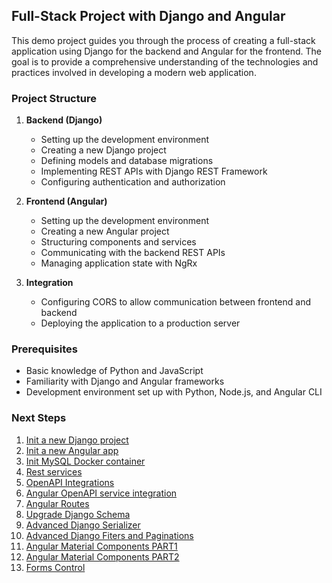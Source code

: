 ## Full-Stack Project with Django and Angular

This demo project guides you through the process of creating a full-stack application using Django for the backend and Angular for the frontend. The goal is to provide a comprehensive understanding of the technologies and practices involved in developing a modern web application.

### Project Structure

1. **Backend (Django)**

   - Setting up the development environment
   - Creating a new Django project
   - Defining models and database migrations
   - Implementing REST APIs with Django REST Framework
   - Configuring authentication and authorization

2. **Frontend (Angular)**

   - Setting up the development environment
   - Creating a new Angular project
   - Structuring components and services
   - Communicating with the backend REST APIs
   - Managing application state with NgRx

3. **Integration**
   - Configuring CORS to allow communication between frontend and backend
   - Deploying the application to a production server

### Prerequisites

- Basic knowledge of Python and JavaScript
- Familiarity with Django and Angular frameworks
- Development environment set up with Python, Node.js, and Angular CLI

### Next Steps

1. [Init a new Django project](/docs/README_PART01.md)
2. [Init a new Angular app](/docs/README_PART02.md)
3. [Init MySQL Docker container](/docs/README_PART03.md)
4. [Rest services](/docs/README_PART04.md)
5. [OpenAPI Integrations](/docs/README_PART05.md)
6. [Angular OpenAPI service integration](/docs/README_PART06.md)
7. [Angular Routes](/docs/README_PART07.md)
8. [Upgrade Django Schema](/docs/README_PART08.md)
9. [Advanced Django Serializer](/docs/README_PART09.md)
10. [Advanced Django Fiters and Paginations](/docs/README_PART10.md)
11. [Angular Material Components PART1](/docs/README_PART11.md)
12. [Angular Material Components PART2](/docs/README_PART12.md)
13. [Forms Control](/docs/README_PART13.md)
